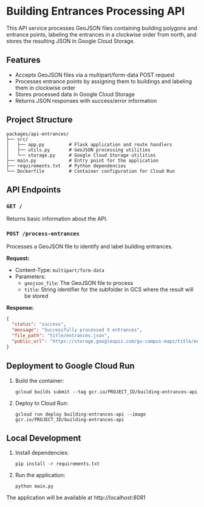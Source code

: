 # Building Entrances Processing API

This API service processes GeoJSON files containing building polygons and entrance points, labeling the entrances in a clockwise order from north, and stores the resulting JSON in Google Cloud Storage.

## Features

- Accepts GeoJSON files via a multipart/form-data POST request
- Processes entrance points by assigning them to buildings and labeling them in clockwise order
- Stores processed data in Google Cloud Storage
- Returns JSON responses with success/error information

## Project Structure

```
packages/api-entrances/
├── src/
│   ├── app.py         # Flask application and route handlers
│   ├── utils.py       # GeoJSON processing utilities
│   └── storage.py     # Google Cloud Storage utilities
├── main.py            # Entry point for the application
├── requirements.txt   # Python dependencies
└── Dockerfile         # Container configuration for Cloud Run
```

## API Endpoints

### `GET /`

Returns basic information about the API.

### `POST /process-entrances`

Processes a GeoJSON file to identify and label building entrances.

**Request:**
- Content-Type: `multipart/form-data`
- Parameters:
  - `geojson_file`: The GeoJSON file to process
  - `title`: String identifier for the subfolder in GCS where the result will be stored

**Response:**
```json
{
  "status": "success",
  "message": "Successfully processed X entrances",
  "file_path": "title/entrances.json",
  "public_url": "https://storage.googleapis.com/gu-campus-maps/title/entrances.json"
}
```

## Deployment to Google Cloud Run

1. Build the container:
   ```
   gcloud builds submit --tag gcr.io/PROJECT_ID/building-entrances-api
   ```

2. Deploy to Cloud Run:
   ```
   gcloud run deploy building-entrances-api --image gcr.io/PROJECT_ID/building-entrances-api
   ```

## Local Development

1. Install dependencies:
   ```
   pip install -r requirements.txt
   ```

2. Run the application:
   ```
   python main.py
   ```

The application will be available at http://localhost:8081
